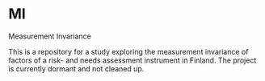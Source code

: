 # MI
Measurement Invariance

This is a repository for a study exploring the measurement invariance of factors of a risk- and needs assessment instrument in Finland. The project is currently dormant and not cleaned up.

